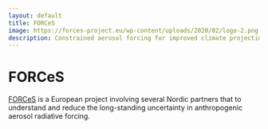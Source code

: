 ```yaml
---
layout: default
title: FORCeS
image: https://forces-project.eu/wp-content/uploads/2020/02/logo-2.png
description: Constrained aerosol forcing for improved climate projections
---
```


# FORCeS

[FORCeS](https://forces-project.eu/) is a European project involving several Nordic partners that to understand and reduce the long-standing uncertainty in anthropogenic aerosol radiative forcing.
